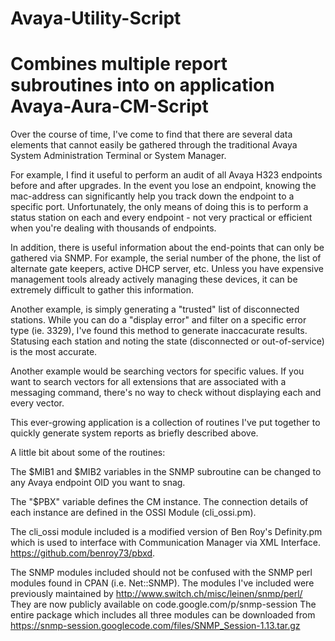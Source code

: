 Avaya-Utility-Script
====================

Combines multiple report subroutines into on application
Avaya-Aura-CM-Script
====================
Over the course of time, I've come to find that there are several data elements that cannot easily be gathered through the traditional Avaya System Administration Terminal or System Manager. 

For example, I find it useful to perform an audit of all Avaya H323 endpoints before and after upgrades. In the event you lose an endpoint, knowing the mac-address can significantly help you track down the endpoint to a specific port. Unfortunately, the only means of doing this is to perform a status station on each and every endpoint - not very practical or efficient when you're dealing with thousands of endpoints.

In addition, there is useful information about the end-points that can only be gathered via SNMP. For example, the serial number of the phone, the list of alternate gate keepers, active DHCP server, etc. Unless you have expensive management tools already actively managing these devices, it can be extremely difficult to gather this information.

Another example, is simply generating a "trusted" list of disconnected stations.  While you can do a "display error" and filter on a specific error type (ie. 3329), I've found this method to generate inaccacurate results.  Statusing each station and noting the state (disconnected or out-of-service) is the most accurate.

Another example would be searching vectors for specific values.  If you want to search vectors for all extensions that are associated with a messaging command, there's no way to check without displaying each and every vector.

This ever-growing application is a collection of routines I've put together to quickly generate system reports as briefly described above.


A little bit about some of the routines:


The $MIB1 and $MIB2 variables in the SNMP subroutine can be changed to any Avaya endpoint OID you want to snag.

The "$PBX" variable defines the CM instance. The connection details of each instance are defined in the OSSI Module (cli_ossi.pm).

The cli_ossi module included is a modified version of Ben Roy's Definity.pm which is used to interface with Communication Manager via XML Interface. https://github.com/benroy73/pbxd.

The SNMP modules included should not be confused with the SNMP perl modules found in CPAN (i.e. Net::SNMP). The modules I've included were previously maintained by http://www.switch.ch/misc/leinen/snmp/perl/ They are now publicly available on code.google.com/p/snmp-session The entire package which includes all three modules can be downloaded from https://snmp-session.googlecode.com/files/SNMP_Session-1.13.tar.gz
